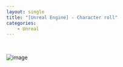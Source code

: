 ```yaml
---
layout: single
title: "[Unreal Engine] - Character roll"
categories:
    - Unreal
---
```


<br>

![image](https://user-images.githubusercontent.com/96330958/161170992-0da480cc-d255-4347-be70-3179257e1c2a.png)


